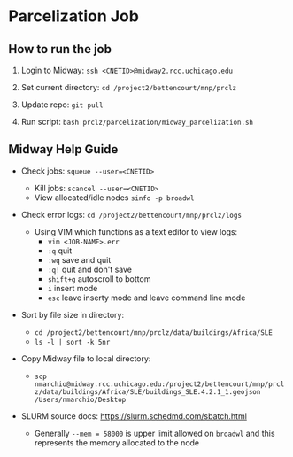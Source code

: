 # Parcelization Job #

## How to run the job ##

1. Login to Midway: `ssh <CNETID>@midway2.rcc.uchicago.edu` 

2. Set current directory: `cd /project2/bettencourt/mnp/prclz`

2. Update repo: `git pull`

3. Run script: `bash prclz/parcelization/midway_parcelization.sh`

## Midway Help Guide ##

* Check jobs: `squeue --user=<CNETID>` 
    * Kill jobs: `scancel --user=<CNETID>`
    * View allocated/idle nodes `sinfo -p broadwl`

* Check error logs: `cd /project2/bettencourt/mnp/prclz/logs`
    * Using VIM which functions as a text editor to view logs:
      * `vim <JOB-NAME>.err`
      * `:q` quit
      * `:wq` save and quit
      * `:q!` quit and don't save
      * `shift+g` autoscroll to bottom
      * `i` insert mode
      * `esc` leave inserty mode and leave command line mode

* Sort by file size in directory:
    * `cd /project2/bettencourt/mnp/prclz/data/buildings/Africa/SLE`
    * `ls -l | sort -k 5nr`

* Copy Midway file to local directory: 
    * `scp nmarchio@midway.rcc.uchicago.edu:/project2/bettencourt/mnp/prclz/data/buildings/Africa/SLE/buildings_SLE.4.2.1_1.geojson /Users/nmarchio/Desktop`


* SLURM source docs: https://slurm.schedmd.com/sbatch.html 
    * Generally `--mem = 58000` is upper limit allowed on `broadwl` and this represents the memory allocated to the node


